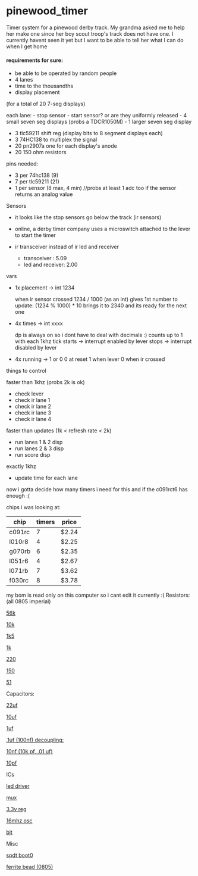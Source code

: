 # pinewood_timer
Timer system for a pinewood derby track. My grandma asked me to help her make one since her boy scout troop's track does not have one. I currently havent seen it yet but I want to be able to tell her what I can do when I get home

#### requirements for sure:
- be able to be operated by random people
- 4 lanes
- time to the thousandths
- display placement

(for a total of 20 7-seg displays)

each lane:
    - stop sensor
    - start sensor? or are they uniformly released
    - 4 small seven seg displays (probs a TDCR1050M)
    - 1 larger seven seg display
    
- 3 tlc59211 shift reg (display bits to 8 segment displays each)
- 3 74HC138 to multiplex the signal
- 20 pn2907a one for each display's anode
- 20 150 ohm resistors

pins needed:
- 3 per 74hc138  (9)
- 7 per tlc59211 (21)
- 1 per sensor   (8 max, 4 min) //probs at least 1 adc too if the sensor returns an analog value



Sensors
- it looks like the stop sensors go below the track (ir sensors)
- online, a derby timer company uses a microswitch attached to the lever to start the timer

- ir transceiver instead of ir led and receiver

    - transceiver : 5.09
    - led and receiver: 2.00


vars

- 1x placement -> int 1234
  
    when ir sensor crossed 
    1234 / 1000 (as an int) gives 1st number
    to update: (1234 % 1000) * 10 brings it to 2340 and its ready for the next one

- 4x times -> int xxxx
  
    dp is always on so i dont have to deal with decimals :)
    counts up to 1 with each 1khz tick
        starts -> interrupt enabled by lever
        stops  -> interrupt disabled by lever

- 4x running -> 1 or 0
      0 at reset
      1 when lever
      0 when ir crossed


things to control

faster than 1khz (probs 2k is ok)
- check lever
- check ir lane 1 
- check ir lane 2
- check ir lane 3
- check ir lane 4

faster than updates (1k < refresh rate < 2k)
- run lanes 1 & 2 disp
- run lanes 2 & 3 disp
- run score disp

exactly 1khz
- update time for each lane

now i gotta decide how many timers i need for this and if the c091rct6 has enough :(

chips i was looking at:

|  chip  | timers | price |
|--------|--------|-------|
| c091rc | 7      | $2.24 |
| l010r8 | 4      | $2.25 |
| g070rb | 6      | $2.35 |
| l051r6 | 4      | $2.67 |
| l071rb | 7      | $3.62 |
| f030rc | 8      | $3.78 |

my bom is read only on this computer so i cant edit it currently :(
Resistors: (all 0805 imperial)

[56k](https://www.digikey.com/en/products/detail/koa-speer-electronics-inc/RK73B2ATTD563J/10236546)


[10k](https://www.digikey.com/en/products/detail/yageo/RC0805JR-0710KL/728241)


[1k5](https://www.digikey.com/en/products/detail/yageo/RC0805FR-071K5L/727496)


[1k](https://www.digikey.com/en/products/detail/stackpole-electronics-inc/RNCP0805FTD1K00/2240229) 

[220](https://www.digikey.com/en/products/detail/koa-speer-electronics-inc/RK73B2ATTD221J/10236562)


[150](https://www.digikey.com/en/products/detail/koa-speer-electronics-inc/RK73B2ATTD151J/10236460)


[51](https://www.digikey.com/en/products/detail/koa-speer-electronics-inc/RK73B2ATTD510J/10236476)



Capacitors:

[22uf](https://www.digikey.com/en/products/detail/samsung-electro-mechanics/CL21A226MQQNNNE/3886758)


[10uf](https://www.digikey.com/en/products/detail/kemet/C0805C103K5RACTU/411157)


[1uf](https://www.digikey.com/en/products/detail/samsung-electro-mechanics/CL21B105KBFNNNE/3886687)


[.1uf (100nf) decoupling:](https://www.digikey.com/en/products/detail/yageo/CC0805KRX7R9BB104/302874)


[10nf (10k pf, .01 uf)](https://www.digikey.com/en/products/detail/kemet/C0805C103K5RACTU/411157)


[10pf ](https://www.digikey.com/en/products/detail/yageo/CC0805JRNPO9BN100/302833)



ICs

[led driver](https://www.digikey.com/en/products/detail/texas-instruments/TLC59211IPWR/2183121)

[mux](https://www.digikey.com/en/products/detail/texas-instruments/SN74HC138DR/276836)

[3.3v reg](https://www.digikey.com/en/products/detail/texas-instruments/TLV74033PDBVR/12642183)

[16mhz osc](https://www.digikey.com/en/products/detail/ecs-inc/ECS-2520MV-160-CN-TR/9742387)

[bjt](https://www.digikey.com/en/products/detail/anbon-semiconductor-int-l-limited/MMBT4403/17284370)



Misc

[spdt boot0](https://www.digikey.com/en/products/detail/nidec-components-corporation/CSS-1210TB/1124209
)

[ferrite bead (0805) ](https://www.digikey.com/en/products/detail/vishay-dale/ILHB0805ER121V/2575017)


